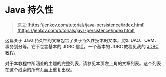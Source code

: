 # Java 持久性

> 原文:[https://jenkov.com/tutorials/java-persistence/index.html](https://jenkov.com/tutorials/java-persistence/index.html)

这篇关于 Java 持久性的文章包含了关于持久性技术的文本，比如 DAO、ORM、事务划分等。它不包含基本的 JDBC 信息。一个基本的 JDBC 教程见我的 [JDBC 教程](/jdbc/index.html)。

对于本教程中所涵盖的主题的完整列表，请参见本页左上角的文章列表。这个列表在这个线索的所有页面上重复出现。